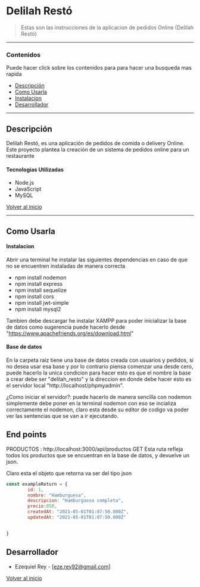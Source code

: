 # Delilah Restó




> Estas son las instrucciones de la aplicacion de pedidos Online (Delilah Restó)

---

### Contenidos
Puede hacer click sobre los contenidos para para hacer una busqueda mas rapida

- [Descripción ](#Descripción)
- [Como Usarla](#Como-Usarla)
- [Instalacion](#Instalacion)
- [Desarrollador](#Desarrollador)

---

## Descripción 

Delilah Restó,  es una aplicación de pedidos de comida o delivery Online. Este proyecto plantea la creación de un sistema de pedidos online para un restaurante

#### Tecnologias Utilizadas 

- Node.js
- JavaScript
- MySQL

[Volver al inicio](#Contenidos)

---

## Como Usarla

#### Instalacion

Abrir una terminal he instalar las siguientes dependencias en caso de que no se encuentren instaladas de manera correcta

- npm install nodemon
- npm install express
- npm install sequelize
- npm install cors
- npm install jwt-simple
- npm install mysql2

Tambien debe descargar he instalar XAMPP para poder inicializar la base de datos como sugerencia puede hacerlo desde "https://www.apachefriends.org/es/download.html"

#### Base de datos

En la carpeta raiz tiene una base de datos creada con usuarios y pedidos, si no desea usar esa base y por lo contrario piensa comenzar una desde cero, puede hacerlo la unica condicion para hacer esto es que el nombre la base a crear debe ser "delilah_resto"
y la direccion en donde debe hacer esto es el servidor local "http://localhost/phpmyadmin".

¿Como iniciar el servidor?: puede hacerlo de manera sencilla con nodemon simplemente debe poner en la terminal nodemon con eso se incializa correctamente el nodemon, claro esta desde su editor de codigo va poder ver las sentencias que se van a ir ejecutando.


## End points


PRODUCTOS : 
http://localhost:3000/api/productos GET Esta ruta refleja todos los productos que se encuentran en la base de datos, y devuelve un json.

Claro esta el objeto que retorna va ser del tipo json
```javascript
const exampleReturn = {
        id: 1,
        nombre: "Hamburguesa",
        descripcion: "Hamburguesa completa",
        precio:850,
        createdAt: "2021-05-01T01:07:50.000Z",
        updatedAt: "2021-05-01T01:07:50.000Z"
  

}
```








## Desarrollador 

- Ezequiel Rey - [eze.rey92@gmail.com]


[Volver al inicio](#Contenidos)
